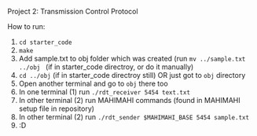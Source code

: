 Project 2: Transmission Control Protocol

How to run:
1. ```cd starter_code```
2. ```make```
3. Add sample.txt to obj folder which was created (run ```mv ../sample.txt ../obj ``` (if in starter_code directroy, or do it manually)
4. ```cd ../obj``` (if in starter_code directroy still) OR just got to ```obj``` directory
5. Open another terminal and go to ```obj``` there too
6. In one terminal (1) run ```./rdt_receiver 5454 text.txt```
7. In other terminal (2) run MAHIMAHI commands (found in MAHIMAHI setup file in repository)
8. In other terminal (2) run ```./rdt_sender $MAHIMAHI_BASE 5454 sample.txt```
9. :D
